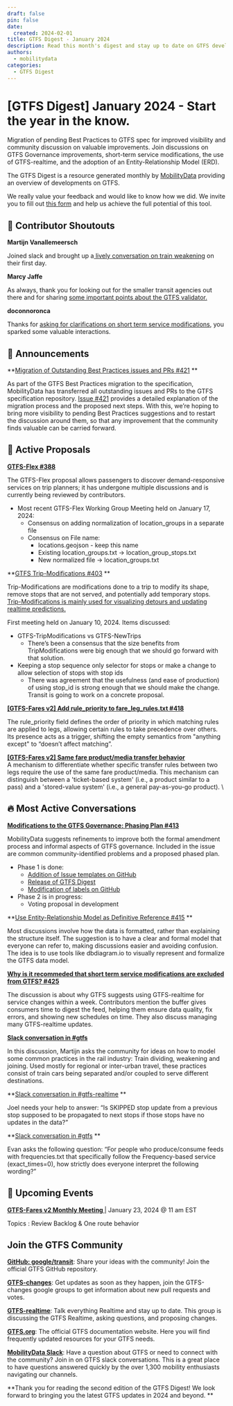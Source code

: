 ```yaml
---
draft: false
pin: false
date:
  created: 2024-02-01
title: GTFS Digest - January 2024
description: Read this month's digest and stay up to date on GTFS development.
authors: 
  - mobilitydata
categories:
  - GTFS Digest
---
```


# [GTFS Digest] January 2024 - Start the year in the know.
Migration of pending Best Practices to GTFS spec for improved visibility and community discussion on valuable improvements. Join discussions on GTFS Governance improvements, short-term service modifications, the use of GTFS-realtime, and the adoption of an Entity-Relationship Model (ERD). 


<!-- more -->

The GTFS Digest is a resource generated monthly by [MobilityData](https://mobilitydata.org/) providing an overview of developments on GTFS. 

We really value your feedback and would like to know how we did. We invite you to fill out [this form](https://forms.gle/GGefktvemnJD5Q9g8) and help us achieve the full potential of this tool. 


## 🏅 Contributor Shoutouts

**Martijn Vanallemeersch**

Joined slack and brought up a[ lively conversation on train weakening](https://mobilitydata-io.slack.com/archives/C3FFFKX9C/p1704902620455499) on their first day. 

**Marcy Jaffe**

As always, thank you for looking out for the smaller transit agencies out there and for sharing [some important points about the GTFS validator.](https://mobilitydata-io.slack.com/archives/C03E10N96QL/p1703074450467169) 

**doconnoronca**

Thanks for [asking for clarifications on short term service modifications](https://github.com/google/transit/issues/425), you sparked some valuable interactions. 


## 📢 Announcements

**[Migration of Outstanding Best Practices issues and PRs #421](https://github.com/google/transit/issues/421) **

As part of the GTFS Best Practices migration to the specification, MobilityData has transferred all outstanding issues and PRs to the GTFS specification repository. [Issue #421](https://github.com/google/transit/issues/421) provides a detailed explanation of the migration process and the proposed next steps. With this, we’re hoping to bring more visibility to pending Best Practices suggestions and to restart the discussion around them, so that any improvement that the community finds valuable can be carried forward.


## 📂 Active Proposals

**[GTFS-Flex #388](https://github.com/google/transit/pull/388)** 

The GTFS-Flex proposal allows passengers to discover demand-responsive services on trip planners; it has undergone multiple discussions and is currently being reviewed by contributors. 



* Most recent GTFS-Flex Working Group Meeting held on January 17, 2024:
    * Consensus on adding normalization of location_groups in a separate file
    * Consensus on File name:
        * locations.geojson - keep this name
        * Existing location_groups.txt → location_group_stops.txt
        * New normalized file → location_groups.txt

**[GTFS Trip-Modifications #403](https://github.com/google/transit/pull/403) **

Trip-Modifications are modifications done to a trip to modify its shape, remove stops that are not served, and potentially add temporary stops. [Trip-Modifications is mainly used for visualizing detours and updating realtime predictions.](https://blog.transitapp.com/how-transit-and-swiftly-put-bus-detours-on-the-map/)

First meeting held on January 10, 2024. Items discussed:



* GTFS-TripModifications vs GTFS-NewTrips
    * There’s been a consensus that the size benefits from TripModifications were big enough that we should go forward with that solution.
* Keeping a stop sequence only selector for stops or make a change to allow selection of stops with stop ids
    * There was agreement that the usefulness (and ease of production) of using stop_id is strong enough that we should make the change. Transit is going to work on a concrete proposal.

**[[GTFS-Fares v2] Add rule_priority to fare_leg_rules.txt #418](https://github.com/google/transit/pull/418)**

The rule_priority field defines the order of priority in which matching rules are applied to legs, allowing certain rules to take precedence over others. Its presence acts as a trigger, shifting the empty semantics from "anything except" to “doesn’t affect matching”.

**[[GTFS-Fares v2] Same fare product/media transfer behavior](https://github.com/google/transit/pull/423)** \
A mechanism to differentiate whether specific transfer rules between two legs require the use of the same fare product/media. This mechanism can distinguish between a 'ticket-based system' (i.e., a product similar to a pass) and a 'stored-value system' (i.e., a general pay-as-you-go product). \



## 🔥 Most Active Conversations

**[Modifications to the GTFS Governance: Phasing Plan #413](https://github.com/google/transit/issues/413)**

MobilityData suggests refinements to improve both the formal amendment process and informal aspects of GTFS governance. Included in the issue are common community-identified problems and a proposed phased plan.


* Phase 1 is done: 
    * [Addition of Issue templates on GitHub](https://github.com/google/transit/pull/417)
    * [Release of GTFS Digest](https://github.com/google/transit/issues/419)
    * [Modification of labels on GitHub](https://github.com/google/transit/labels) 
* Phase 2 is in progress: 
    * Voting proposal in development

**[Use Entity-Relationship Model as Definitive Reference #415](https://github.com/google/transit/issues/415) **

Most discussions involve how the data is formatted, rather than explaining the structure itself. The suggestion is to have a clear and formal model that everyone can refer to, making discussions easier and avoiding confusion. The idea is to use tools like dbdiagram.io to visually represent and formalize the GTFS data model.

**[Why is it recommeded that short term service modifications are excluded from GTFS? #425](https://github.com/google/transit/issues/425)**

The discussion is about why GTFS suggests using GTFS-realtime for service changes within a week. Contributors mention the buffer gives consumers time to digest the feed, helping them ensure data quality, fix errors, and showing new schedules on time. They also discuss managing many GTFS-realtime updates.

**[Slack conversation in #gtfs](https://mobilitydata-io.slack.com/archives/C3FFFKX9C/p1704902620455499)**

In this discussion, Martijn asks the community for ideas on how to model some common practices in the rail industry: Train dividing, weakening and joining. Used mostly for regional or inter-urban travel, these practices consist of train cars being separated and/or coupled to serve different destinations.

**[Slack conversation in #gtfs-realtime](https://mobilitydata-io.slack.com/archives/C3D321CKB/p1704895869851189) **

Joel needs your help to answer: “Is SKIPPED stop update from a previous stop supposed to be propagated to next stops if those stops have no updates in the data?”

**[Slack conversation in #gtfs](https://mobilitydata-io.slack.com/archives/C3FFFKX9C/p1705020453309289) **

Evan asks the following question: “For people who produce/consume feeds with frequencies.txt that specifically follow the Frequency-based service (exact_times=0), how strictly does everyone interpret the following wording?”


## 📅 Upcoming Events

**[GTFS-Fares v2 Monthly Meeting ](https://www.eventbrite.ca/e/specifications-discussions-gtfs-fares-v2-monthly-meetings-tickets-522966225057)**| January 23, 2024 @ 11 am EST

Topics : Review Backlog & One route behavior 


## Join the GTFS Community

**[GitHub: google/transit](https://github.com/google/transit)**: Share your ideas with the community! Join the official GTFS GitHub repository.

**[GTFS-changes](https://groups.google.com/g/gtfs-changes)**: Get updates as soon as they happen, join the GTFS-changes google groups to get information about new pull requests and votes. 

**[GTFS-realtime](https://groups.google.com/g/gtfs-realtime)**: Talk everything Realtime and stay up to date. This group is discussing the GTFS Realtime, asking questions, and proposing changes.

**[GTFS.org](https://gtfs.org/)**: The official GTFS documentation website. Here you will find frequently updated resources for your GTFS needs. 

**[MobilityData Slack](https://share.mobilitydata.org/slack)**: Have a question about GTFS or need to connect with the community? Join in on GTFS slack conversations. This is a great place to have questions answered quickly by the over 1,300 mobility enthusiasts navigating our channels. 

**Thank you for reading the second edition of the GTFS Digest! We look forward to bringing you the latest GTFS updates in 2024 and beyond. **
